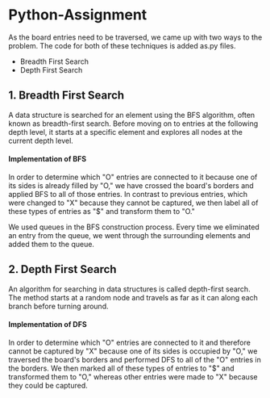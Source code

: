 # Python-Assignment

As the board entries need to be traversed, we came up with two ways to the problem. The code for both of these techniques is added as.py files.

- Breadth First Search
- Depth First Search

## 1. Breadth First Search
A data structure is searched for an element using the BFS algorithm, often known as breadth-first search. Before moving on to entries at the following depth level, it starts at a specific element and explores all nodes at the current depth level.

#### Implementation of BFS

In order to determine which "O" entries are connected to it because one of its sides is already filled by "O," we have crossed the board's borders and applied BFS to all of those entries. In contrast to previous entries, which were changed to "X" because they cannot be captured, we then label all of these types of entries as "$" and transform them to "O."

We used queues in the BFS construction process. Every time we eliminated an entry from the queue, we went through the surrounding elements and added them to the queue.

## 2. Depth First Search

An algorithm for searching in data structures is called depth-first search. The method starts at a random node and travels as far as it can along each branch before turning around.

#### Implementation of DFS

In order to determine which "O" entries are connected to it and therefore cannot be captured by "X" because one of its sides is occupied by "O," we traversed the board's borders and performed DFS to all of the "O" entries in the borders. We then marked all of these types of entries to "$" and transformed them to "O," whereas other entries were made to "X" because they could be captured.
